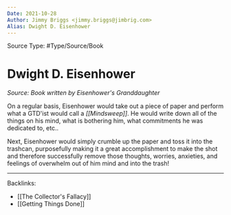 ```yaml
---
Date: 2021-10-28
Author: Jimmy Briggs <jimmy.briggs@jimbrig.com>
Alias: Dwight D. Eisenhower
---
```


Source Type: #Type/Source/Book

# Dwight D. Eisenhower

*Source: Book written by Eisenhower's Granddaughter*

On a regular basis, Eisenhower would take out a piece of paper and perform what a GTD'ist would call a *[[Mindsweep]]*. He would write down all of the things on his mind, what is bothering him, what commitments he was dedicated to, etc.. 

Next, Eisenhower would simply crumble up the paper and toss it into the trashcan, purposefully making it a great accomplishment to make the shot and therefore successfully remove those thoughts, worries, anxieties, and feelings of overwhelm out of him mind and into the trash!

***

Backlinks:

-	[[The Collector's Fallacy]]
-	[[Getting Things Done]]
